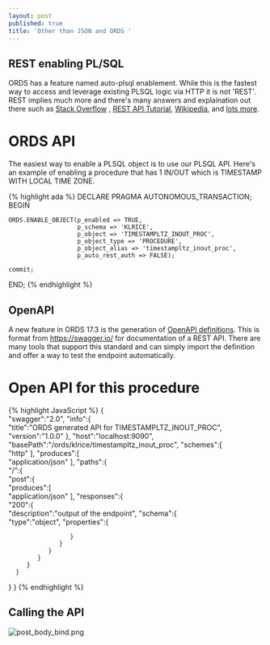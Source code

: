 ```yaml
---
layout: post
published: true
title: 'Other than JSON and ORDS '
---
```

## REST enabling PL/SQL

ORDS has a feature named auto-plsql enablement. While this is the fastest way to access and leverage existing PLSQL logic via HTTP it is not 'REST'. REST implies much more and there's many answers and explaination out there such as [Stack Overflow](https://stackoverflow.com/questions/4663927/what-is-rest-slightly-confused) , [REST API Tutorial](http://www.restapitutorial.com/lessons/whatisrest.html), [Wikipedia](https://en.wikipedia.org/wiki/Representational_state_transfer), and [lots more](http://lmgtfy.com/?q=what+is+REST).


# ORDS API

The easiest way to enable a PLSQL object is to use our PLSQL API. Here's an example of enabling a procedure that has 1 IN/OUT which is  TIMESTAMP WITH LOCAL TIME ZONE.

{% highlight ada %}
DECLARE
  PRAGMA AUTONOMOUS_TRANSACTION;
BEGIN

    ORDS.ENABLE_OBJECT(p_enabled => TRUE,
                       p_schema => 'KLRICE',
                       p_object => 'TIMESTAMPLTZ_INOUT_PROC',
                       p_object_type => 'PROCEDURE',
                       p_object_alias => 'timestampltz_inout_proc',
                       p_auto_rest_auth => FALSE);

    commit;

END;
{% endhighlight %}

## OpenAPI 

A new feature in ORDS 17.3 is the generation of [OpenAPI definitions](https://github.com/OAI/OpenAPI-Specification/blob/master/versions/2.0.md).  This is format from https://swagger.io/ for documentation of a REST API.  There are many tools that support this standard and can simply import the definition and offer a way to test the endpoint automatically.

# Open API for this procedure


{% highlight JavaScript %}
{  
   "swagger":"2.0",
   "info":{  
      "title":"ORDS generated API for TIMESTAMPLTZ_INOUT_PROC",
      "version":"1.0.0"
   },
   "host":"localhost:9090",
   "basePath":"/ords/klrice/timestampltz_inout_proc",
   "schemes":[  
      "http"
   ],
   "produces":[  
      "application/json"
   ],
   "paths":{  
      "/":{  
         "post":{  
            "produces":[  
               "application/json"
            ],
            "responses":{  
               "200":{  
                  "description":"output of the endpoint",
                  "schema":{  
                     "type":"object",
                     "properties":{  

                     }
                  }
               }
            }
         }
      }
   }
}
{% endhighlight %}


## Calling the API

![post_body_bind.png]({{site.baseurl}}/img/post_body_bind.png)

